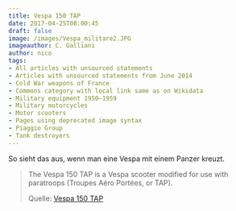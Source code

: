 ```yaml
---
title: Vespa 150 TAP
date: 2017-04-25T08:00:45
draft: false
image: /images/Vespa_militare2.JPG
imageauthor: C. Galliani
author: nico
tags:
- All articles with unsourced statements
- Articles with unsourced statements from June 2014
- Cold War weapons of France
- Commons category with local link same as on Wikidata
- Military equipment 1950–1959
- Military motorcycles
- Motor scooters
- Pages using deprecated image syntax
- Piaggio Group
- Tank destroyers
---
```


So sieht das aus, wenn man eine Vespa mit einem Panzer kreuzt.

> The Vespa 150 TAP is a Vespa scooter modified for use with paratroops (Troupes
> Aéro Portées, or TAP).
>
> Quelle: [Vespa 150 TAP](https://en.wikipedia.org/wiki/Vespa_150_TAP)

